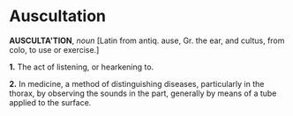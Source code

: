 # Auscultation

**AUSCULTA'TION**, _noun_ \[Latin from antiq. ause, Gr. the ear, and cultus, from colo, to use or exercise.\]

**1.** The act of listening, or hearkening to.

**2.** In medicine, a method of distinguishing diseases, particularly in the thorax, by observing the sounds in the part, generally by means of a tube applied to the surface.